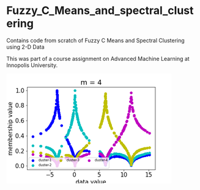 # Fuzzy_C_Means_and_spectral_clustering
Contains code from scratch of Fuzzy C Means and Spectral Clustering using 2-D Data

This was part of a course assignment on Advanced Machine Learning at Innopolis University.


![some text](https://github.com/bahbah94/Fuzzy_C_Means_and_Spectral_Clustering/blob/main/membership_values.png?raw=true)
